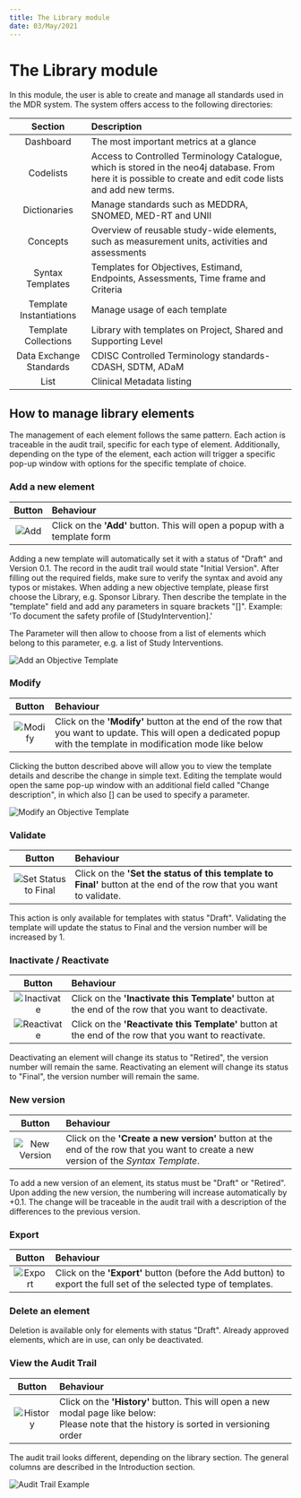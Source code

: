 ```yaml
---
title: The Library module
date: 03/May/2021
---
```


# The Library module

In this module, the user is able to create and manage all standards used in the MDR system.
The system offers access to the following directories:

| Section | Description       |
|:------:|:----------------|
| Dashboard| The most important metrics at a glance |
| Codelists  | Access to Controlled Terminology Catalogue, which is stored in the neo4j database. From here it is possible to create and edit code lists and add new terms. |
| Dictionaries | Manage standards such as MEDDRA, SNOMED, MED-RT and UNII |
| Concepts | Overview of reusable study-wide elements, such as measurement units, activities and assessments |
| Syntax Templates | Templates for  Objectives, Estimand, Endpoints, Assessments, Time frame and Criteria |
| Template Instantiations | Manage usage of each template |
| Template Collections | Library with templates on Project, Shared and Supporting Level |
| Data Exchange Standards | CDISC Controlled Terminology standards- CDASH, SDTM, ADaM  |
| List | Clinical Metadata listing |

## How to manage library elements
The management of each element follows the same pattern. Each action is traceable in the audit trail, specific for each type of element. Additionally, depending on the type of the element, each action will trigger a specific pop-up window with options for the specific template of choice.

### Add a new element

| Button | Behaviour       |
|:------:|:----------------|
| ![Add](~@source/images/bt_add_blue.png) | Click on the **'Add'** button. This will open a popup with a template form |

Adding a new template will automatically set it with a status of "Draft" and Version 0.1. The record in the audit trail would state "Initial Version".
After filling out the required fields, make sure to verify the syntax and avoid any typos or mistakes.
When adding a new objective template, please first choose the Library, e.g. Sponsor Library.
Then describe the template in the "template" field and add any parameters in square brackets "[]".
Example:  'To document the safety profile of [StudyIntervention].'

The Parameter will then allow to choose from a list of elements which belong to this parameter, e.g. a list of Study Interventions.

![Add an Objective Template](~@source/images/library/standards/popup_add_objectivestemplates.png "Fig 3: Add a new Syntax Template")


### Modify

| Button | Behaviour       |
|:------:|:----------------|
| ![Modify](~@source/images/bt_modify_blue.png) | Click on the **'Modify'** button at the end of the row that you want to update. This will open a dedicated popup with the template in modification mode like below |
Clicking the button described above will allow you to view the template details and describe the change in simple text.
Editing the template would open the same pop-up window with an additional field called "Change description", in which also [] can be used to specify a parameter.

![Modify an Objective Template](~@source/images/library/standards/popup_modify_objectivestemplates.png "Fig 4: Modify a template")

### Validate

| Button | Behaviour       |
|:------:|:----------------|
| ![Set Status to Final](~@source/images/bt_validate_blue.png) | Click on the **'Set the status of this template to Final'** button at the end of the row that you want to validate. |
This action is only available for templates with status "Draft". Validating the template will update the status to Final and the version number will be increased by 1.

### Inactivate / Reactivate

| Button | Behaviour       |
|:------:|:----------------|
| ![Inactivate](~@source/images/bt_inactivate_blue.png) | Click on the **'Inactivate this Template'** button at the end of the row that you want to deactivate. |
| ![Reactivate](~@source/images/bt_reactivate_blue.png) | Click on the **'Reactivate this Template'** button at the end of the row that you want to reactivate. |

Deactivating an element will change its status to "Retired", the version number will remain the same. 
Reactivating an element will change its status to "Final", the version number will remain the same. 

### New version

| Button | Behaviour       |
|:------:|:----------------|
| ![New Version](~@source/images/bt_newversion_blue.png) | Click on the **'Create a new version'** button at the end of the row that you want to create a new version of the *Syntax Template*. |
To add a new version of an element, its status must be "Draft" or "Retired". Upon adding the new version, the numbering will increase automatically by +0.1. The change will be traceable in the audit trail with a description of the differences to the previous version.

### Export

| Button | Behaviour       |
|:------:|:----------------|
| ![Export](~@source/images/bt_export_blue.png) | Click on the **'Export'** button (before the Add button) to export the full set of the selected type of templates. |


### Delete an element

Deletion is available only for elements with status "Draft". Already approved elements, which are in use, can only be deactivated.



### View the Audit Trail

| Button | Behaviour       |
|:------:|:----------------|
| ![History](~@source/images/bt_history_blue.png) | Click on the **'History'** button. This will open a new modal page like below:<br/>Please note that the history is sorted in versioning order |

The audit trail looks different, depending on the library section. The general columns are described in the Introduction section.

![Audit Trail Example](~@source/images/library/standards/library-standards-template-objective-history.png "Fig 5: Audit Trail Syntax Templates example page")




